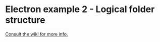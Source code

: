 # Electron example 2  - Logical folder structure

[Consult the wiki for more info.](https://github.com/Roche-Olivier/Examples/wiki/Electron-example-1)
